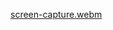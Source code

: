 
[screen-capture.webm](https://github.com/Ashraf50/computer-graphics-project/assets/121103042/b19a0e63-227a-4f32-a098-6afacaddabb6)
